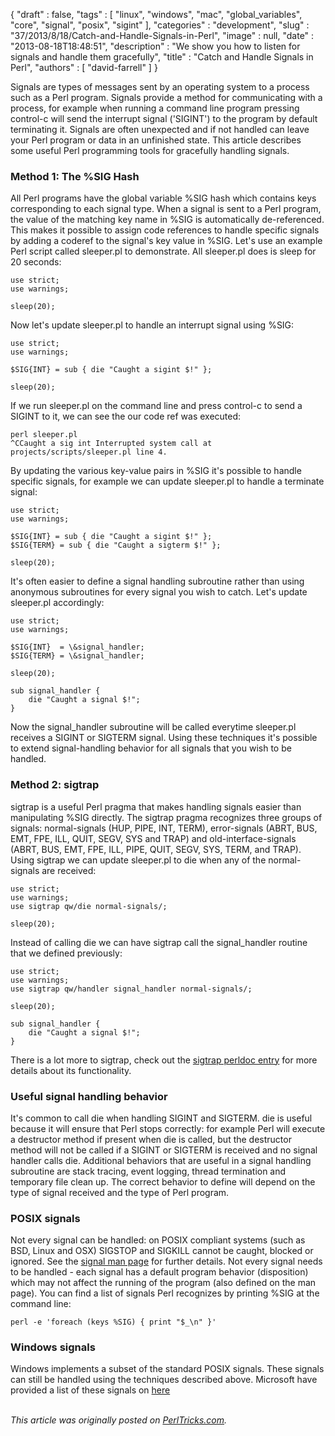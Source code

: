 {
   "draft" : false,
   "tags" : [
      "linux",
      "windows",
      "mac",
      "global_variables",
      "core",
      "signal",
      "posix",
      "sigint"
   ],
   "categories" : "development",
   "slug" : "37/2013/8/18/Catch-and-Handle-Signals-in-Perl",
   "image" : null,
   "date" : "2013-08-18T18:48:51",
   "description" : "We show you how to listen for signals and handle them gracefully",
   "title" : "Catch and Handle Signals in Perl",
   "authors" : [
      "david-farrell"
   ]
}


Signals are types of messages sent by an operating system to a process such as a Perl program. Signals provide a method for communicating with a process, for example when running a command line program pressing control-c will send the interrupt signal ('SIGINT') to the program by default terminating it. Signals are often unexpected and if not handled can leave your Perl program or data in an unfinished state. This article describes some useful Perl programming tools for gracefully handling signals.

### Method 1: The %SIG Hash

All Perl programs have the global variable %SIG hash which contains keys corresponding to each signal type. When a signal is sent to a Perl program, the value of the matching key name in %SIG is automatically de-referenced. This makes it possible to assign code references to handle specific signals by adding a coderef to the signal's key value in %SIG. Let's use an example Perl script called sleeper.pl to demonstrate. All sleeper.pl does is sleep for 20 seconds:

``` prettyprint
use strict;
use warnings;

sleep(20);
```

Now let's update sleeper.pl to handle an interrupt signal using %SIG:

``` prettyprint
use strict;
use warnings;

$SIG{INT} = sub { die "Caught a sigint $!" };

sleep(20);
```

If we run sleeper.pl on the command line and press control-c to send a SIGINT to it, we can see the our code ref was executed:

``` prettyprint
perl sleeper.pl
^CCaught a sig int Interrupted system call at projects/scripts/sleeper.pl line 4.
```

By updating the various key-value pairs in %SIG it's possible to handle specific signals, for example we can update sleeper.pl to handle a terminate signal:

``` prettyprint
use strict;
use warnings;

$SIG{INT} = sub { die "Caught a sigint $!" };
$SIG{TERM} = sub { die "Caught a sigterm $!" };

sleep(20);
```

It's often easier to define a signal handling subroutine rather than using anonymous subroutines for every signal you wish to catch. Let's update sleeper.pl accordingly:

``` prettyprint
use strict;
use warnings;

$SIG{INT}  = \&signal_handler;
$SIG{TERM} = \&signal_handler;

sleep(20);

sub signal_handler {
    die "Caught a signal $!";
}
```

Now the signal\_handler subroutine will be called everytime sleeper.pl receives a SIGINT or SIGTERM signal. Using these techniques it's possible to extend signal-handling behavior for all signals that you wish to be handled.

### Method 2: sigtrap

sigtrap is a useful Perl pragma that makes handling signals easier than manipulating %SIG directly. The sigtrap pragma recognizes three groups of signals: normal-signals (HUP, PIPE, INT, TERM), error-signals (ABRT, BUS, EMT, FPE, ILL, QUIT, SEGV, SYS and TRAP) and old-interface-signals (ABRT, BUS, EMT, FPE, ILL, PIPE, QUIT, SEGV, SYS, TERM, and TRAP). Using sigtrap we can update sleeper.pl to die when any of the normal-signals are received:

``` prettyprint
use strict;
use warnings;
use sigtrap qw/die normal-signals/;

sleep(20);
```

Instead of calling die we can have sigtrap call the signal\_handler routine that we defined previously:

``` prettyprint
use strict;
use warnings;
use sigtrap qw/handler signal_handler normal-signals/;

sleep(20);

sub signal_handler {
    die "Caught a signal $!";
}
```

There is a lot more to sigtrap, check out the [sigtrap perldoc entry](http://perldoc.perl.org/sigtrap.html) for more details about its functionality.

### Useful signal handling behavior

It's common to call die when handling SIGINT and SIGTERM. die is useful because it will ensure that Perl stops correctly: for example Perl will execute a destructor method if present when die is called, but the destructor method will not be called if a SIGINT or SIGTERM is received and no signal handler calls die. Additional behaviors that are useful in a signal handling subroutine are stack tracing, event logging, thread termination and temporary file clean up. The correct behavior to define will depend on the type of signal received and the type of Perl program.

### POSIX signals

Not every signal can be handled: on POSIX compliant systems (such as BSD, Linux and OSX) SIGSTOP and SIGKILL cannot be caught, blocked or ignored. See the [signal man page](http://man7.org/linux/man-pages/man7/signal.7.html) for further details. Not every signal needs to be handled - each signal has a default program behavior (disposition) which may not affect the running of the program (also defined on the man page). You can find a list of signals Perl recognizes by printing %SIG at the command line:

``` prettyprint
perl -e 'foreach (keys %SIG) { print "$_\n" }'
```

### Windows signals

Windows implements a subset of the standard POSIX signals. These signals can still be handled using the techniques described above. Microsoft have provided a list of these signals on [here](http://msdn.microsoft.com/en-us/library/ms811896#ucmgch09_topic3)

\
*This article was originally posted on [PerlTricks.com](http://perltricks.com).*
